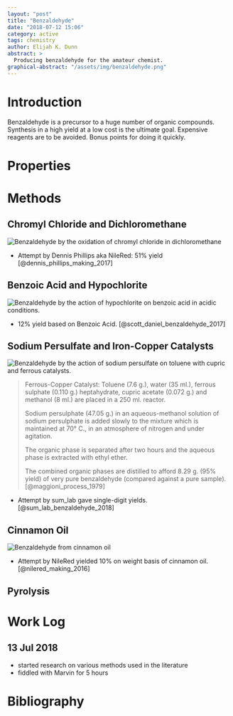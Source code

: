 ```yaml
---
layout: "post"
title: "Benzaldehyde"
date: "2018-07-12 15:06"
category: active
tags: chemistry
author: Elijah K. Dunn
abstract: >
  Producing benzaldehyde for the amateur chemist.
graphical-abstract: "/assets/img/benzaldehyde.png"
---
```


# Introduction
Benzaldehyde is a precursor to a huge number of organic compounds. Synthesis in a high yield at a low cost is the ultimate goal. Expensive reagents are to be avoided. Bonus points for doing it quickly.

# Properties


# Methods

## Chromyl Chloride and Dichloromethane
![Benzaldehyde by the oxidation of chromyl chloride in dichloromethane]({{site.url}}/assets/img/benzaldehyde-chromyl.png)

- Attempt by Dennis Phillips aka NileRed: 51% yield [@dennis_phillips_making_2017]

## Benzoic Acid and Hypochlorite
![Benzaldehyde by the action of hypochlorite on benzoic acid in acidic conditions.]({{site.url}}/assets/img/benzaldehyde-hypochlorite.png)

- 12% yield based on Benzoic Acid. [@scott_daniel_benzaldehyde_2017]

## Sodium Persulfate and Iron-Copper Catalysts
![Benzaldehyde by the action of sodium persulfate on toluene with cupric and ferrous catalysts.]({{site.url}}/assets/img/benzaldehyde-persulfate-cupric-ferrous.png)

> Ferrous-Copper Catalyst: Toluene (7.6 g.), water (35 ml.), ferrous sulphate (0.110 g.) heptahydrate, cupric acetate (0.072 g.) and methanol (8 ml.) are placed in a 250 ml. reactor.
>
> Sodium persulphate (47.05 g.) in an aqueous-methanol solution of sodium persulphate is added slowly to the mixture which is maintained at 70° C., in an atmosphere of nitrogen and under agitation.
>
> The organic phase is separated after two hours and the aqueous phase is extracted with ethyl ether.
>
> The combined organic phases are distilled to afford 8.29 g. (95% yield) of very pure benzaldehyde (compared against a pure sample). [@maggioni_process_1979]

- Attempt by sum_lab gave single-digit yields. [@sum_lab_benzaldehyde_2018]

## Cinnamon Oil
![Benzaldehyde from cinnamon oil]({{site.url}}/assets/img/benzaldehyde-cinnamaldehyde.png)

- Attempt by NileRed yielded 10% on weight basis of cinnamon oil. [@nilered_making_2016]

## Pyrolysis

# Work Log

## 13 Jul 2018
- started research on various methods used in the literature
- fiddled with Marvin for 5 hours


# Bibliography

<!--Annotations-->
